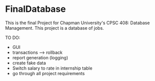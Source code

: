 # FinalDatabase

This is the final Project for Chapman University's CPSC 408: Database Management. 
This project is a database of jobs.

TO DO:
- GUI
- transactions --> rollback
- report generation (logging)
- create fake data
- Switch salary to rate in internship table
- go through all project requirements 
